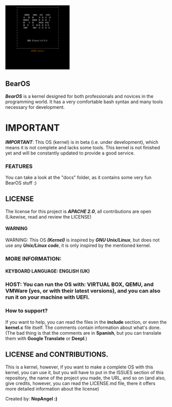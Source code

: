 
<img src="./images/capture.png" alt="BearOS - The best OS Kernel" width="200px" height="200px" />



## BearOS

***BearOS***  is a kernel designed for both professionals and novices in the programming world. It has a very comfortable bash syntax and many tools necessary for development.

# IMPORTANT

***IMPORTANT***: This OS (kernel) is in beta (i.e. under development), which means it is not complete and lacks some tools. This kernel is not finished yet and will be constantly updated to provide a good service.


### FEATURES

You can take a look at the "docs" folder, as it contains some very fun BearOS stuff :)


## LICENSE

The license for this project is ***APACHE 2.0***, all contributions are open (Likewise, read and review the LICENSE)


#### WARNING
WARNING: This OS ***(Kernel)*** is inspired by ***GNU Unix/Linux***, but does not use any ***Unix/Linux code***, it is only inspired by the mentioned kernel.


### MORE INFORMATION:


#### KEYBOARD LANGUAGE: ENGLISH (UK)

### HOST: You can run the OS with: VIRTUAL BOX, QEMU, and VMWare (yes, or with their latest versions), and you can also run it on your machine with UEFI.




### How to support?

If you want to help, you can read the files in the **include** section, or even the **kernel.c** file itself. The comments contain information about what's done. (The bad thing is that the comments are in **Spanish**, but you can translate them with **Google Translate** or **Deepl**.)




## LICENSE and CONTRIBUTIONS.

This is a kernel, however, if you want to make a complete OS with this kernel, you can use it, but you will have to put in the ISSUES section of this repository, the name of the project you made, the URL, and so on (and also, give credits, however, you can read the LICENSE.md file, there it offers more detailed information about the license)


Created by: **NopAngel :)**
